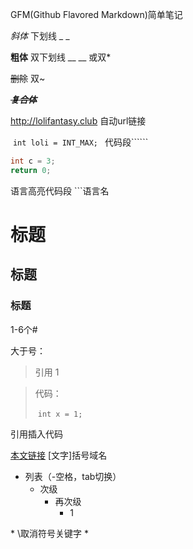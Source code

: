 GFM(Github Flavored Markdown)简单笔记

_斜体_ 下划线 _ _

__粗体__ 双下划线 __ __ 或双*

~~删除~~ 双~

**_~~复合体~~_**

http://lolifantasy.club 自动url链接

​    ```int loli = INT_MAX; ```    代码段``````

``` c++
int c = 3;
return 0;
```

语言高亮代码段 ```语言名

# 标题

## 标题

### 标题

1-6个#

大于号：

> 引用 1

> 代码：
>
> ​	```int x = 1;```

引用插入代码

[本文链接](http://lolifantasy.club)		[文字]括号域名

- 列表（-空格，tab切换）
  - 次级
    - 再次级
      - 1

\* \\取消符号关键字 \*

